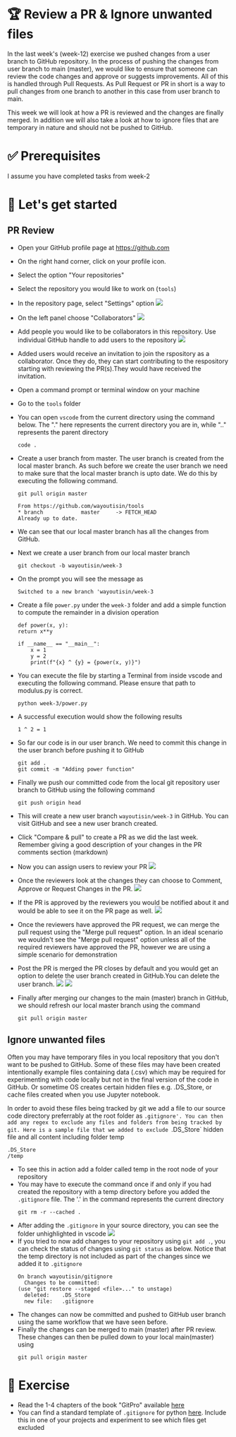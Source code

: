 # 🏆 Review a PR & Ignore unwanted files
In the last week's (week-12) exercise we pushed changes from a user branch to GitHub repository. In the process of pushing the changes from user branch to main (master), we would like to ensure that someone can review the code changes and approve or suggests improvements. All of this is handled through Pull Requests. As Pull Request or PR in short is a way to pull changes from one branch to another in this case from user branch to main.  

This week we will look at how a PR is reviewed and the changes are finally merged. In addition we will also take a look at how to ignore files that are temporary in nature and should not be pushed to GitHub.

# ✅ Prerequisites
I assume you have completed tasks from week-2

# 🤸 Let's get started

## PR Review
- Open your GitHub profile page at https://github.com
- On the right hand corner, click on your profile icon.
- Select the option "Your repositories"
- Select the repository you would like to work on (`tools`)
- In the repository page, select "Settings" option
  <img src="./../img/settings.png">
- On the left panel choose "Collaborators"
  <img src="./../img/collaborator.png">
- Add people you would like to be collaborators in this repository. Use individual GitHub handle to add users to the repository
    <img src="./../img/adduser.png">
- Added users would receive an invitation to join the rspository as a collaborator. Once they do, they can start contributing to the respository starting with reviewing the PR(s).They would have received the invitation.
- Open a command prompt or terminal window on your machine 
- Go to the `tools` folder
- You can open `vscode` from the current directory using the command below. The "." here represents the current directory you are in, while ".." represents the parent directory

    ```
    code .
    ```
- Create a user branch from master. The user branch is created from the local master branch. As such before we create the user branch we need to make sure that the local master branch is upto date. We do this by executing the following command.
    ```
    git pull origin master
    ```
    ```
    From https://github.com/wayoutisin/tools
    * branch            master     -> FETCH_HEAD
    Already up to date.
    ```
- We can see that our local master branch has all the changes from GitHub.
- Next we create a user branch from our local master branch
    ```
    git checkout -b wayoutisin/week-3
    ```
- On the prompt you will see the message as 
    ```
    Switched to a new branch 'wayoutisin/week-3
    ```
- Create a file `power.py` under the `week-3` folder and add a simple function to compute the remainder in a division operation
    ```
    def power(x, y):
    return x**y

    if __name__ == "__main__":
        x = 1
        y = 2
        print(f"{x} ^ {y} = {power(x, y)}")
    ```
-  You can execute the file by starting a Terminal from inside vscode and executing the following command. Please ensure that path to modulus.py is correct.
    ```
    python week-3/power.py
    ```
- A successful execution would show the following results
    ```
    1 ^ 2 = 1
    ```
- So far our code is in our user branch. We need to commit this change in the user branch before pushing it to GitHub

    ```
    git add .
    git commit -m "Adding power function"
    ```

- Finally we push our committed code from the local git repository user branch to GitHub using the following command
    ```
    git push origin head
    ```
- This will create a new user branch `wayoutisin/week-3` in GitHub. You can visit GitHub and see a new user branch created.
- Click "Compare & pull" to create a PR as we did the last week. Remember giving a good description of your changes in the PR comments section (markdown) 
- Now you can assign users to review your PR
  <img src="./../img/assignreviewer.png">
- Once the reviewers look at the changes they can choose to Comment, Approve or Request Changes in the PR.
    <img src="./../img/commentreview.png">
- If the PR is approved by the reviewers you would be notified about it and would be able to see it on the PR page as well. 
    <img src="./../img/approve.png">
- Once the reviewers have approved the PR request, we can merge the pull request using the "Merge pull request" option. In an ideal scenario we wouldn't see the "Merge pull request" option unless all of the required reviewers have approved the PR, however we are using a simple scenario for demonstration

- Post the PR is merged the PR closes by default and you would get an option to delete the user branch created in GitHub.You can delete the user branch.
  <img src="./../img/prclosed.png">
  <img src="./../img/deletebranch.png">

- Finally after merging our changes to the main (master) branch in GitHub, we should refresh our local master branch using the command 
    ``` 
    git pull origin master
    ```

## Ignore unwanted files
Often you may have temporary files in you local repository that you don't want to be pushed to GitHub. Some of these files may have been created intentionally example files containing data (.csv) which may be required for experimenting with code locally but not in the final version of the code in GitHub. Or sometime OS creates certain hidden files e.g. .DS_Store, or cache files created when you use Jupyter notebook.

In order to avoid these files being tracked by git we add a file to our source code directory preferrably at the root folder as `.gitignore'. You can then add any regex to exclude any files and folders from being tracked by git. Here is a sample file that we added to exclude `.DS_Store` hidden file and all content including folder temp

```
.DS_Store
/temp
```
- To see this in action add a folder called temp in the root node of your repository
- You may have to execute the command once if and only if you had created the repository with a temp directory before you added the `.gitignore` file. The '.' in the command represents the current directory
  ```
  git rm -r --cached .
  ```
- After adding the `.gitignore` in your source directory, you can see the folder unhighlighted in vscode
  <img src="./../img/ignore.png">
- If you tried to now add changes to your repository using `git add .`, you can check the status of changes using `git status` as below. Notice that the temp directory is not included as part of the changes since we added it to `.gitignore`
  ```
  On branch wayoutisin/gitignore
    Changes to be committed:
  (use "git restore --staged <file>..." to unstage)
	deleted:    .DS_Store
	new file:   .gitignore
  ```
- The changes can now be committed and pushed to GitHub user branch using the same workflow that we have seen before. 
- Finally the changes can be merged to main (master) after PR review. These changes can then be pulled down to your local main(master) using 
  ```
  git pull origin master
  ```

# 🤔 Exercise
- Read the 1-4 chapters of the book "GitPro" available [here](https://git-scm.com/book/en/v2)
- You can find a standard template of `.gitignore` for python [here](https://github.com/github/gitignore/blob/main/Python.gitignore). Include this in one of your projects and experiment to see which files get excluded
